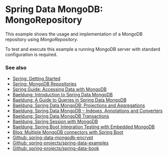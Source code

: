 # Spring Data MongoDB: MongoRepository

This example shows the usage and implementation of a MongoDB repository using *MongoRepository*.

To test and execute this example a running MongoDB server with standard configuration is required.

### See also

* [Spring: Getting Started](https://docs.spring.io/spring-data/mongodb/docs/current/reference/html/#mongodb-getting-started)
* [Spring: MongoDB Repositories](https://docs.spring.io/spring-data/mongodb/docs/current/reference/html/#mongo.repositories)
* [Spring Guide: Accessing Data with MongoDB](https://spring.io/guides/gs/accessing-data-mongodb/)
* [Baeldung: Introduction to Spring Data MongoDB](https://www.baeldung.com/spring-data-mongodb-tutorial)
* [Baeldung: A Guide to Queries in Spring Data MongoDB](https://www.baeldung.com/queries-in-spring-data-mongodb)
* [Baeldung: Spring Data MongoDB: Projections and Aggregations](https://www.baeldung.com/spring-data-mongodb-projections-aggregations)
* [Baeldung: Spring Data MongoDB – Indexes, Annotations and Converters](https://www.baeldung.com/spring-data-mongodb-index-annotations-converter)
* [Baeldung: Spring Data MongoDB Transactions](https://www.baeldung.com/spring-data-mongodb-transactions)
* [Baeldung: Spring Session with MongoDB](https://www.baeldung.com/spring-session-mongodb)
* [Baeldung: Spring Boot Integration Testing with Embedded MongoDB](https://www.baeldung.com/spring-boot-embedded-mongodb)
* [Blog: Multiple MongoDB connectors with Spring Boot](https://blog.marcosbarbero.com/multiple-mongodb-connectors-in-spring-boot/)
* [Github: spring-data-mongodb-encrypt](https://github.com/bolcom/spring-data-mongodb-encrypt)
* [Github: spring-projects/spring-data-examples](https://github.com/spring-projects/spring-data-examples)
* [Github: spring-projects/spring-data-book](https://github.com/spring-projects/spring-data-book)
